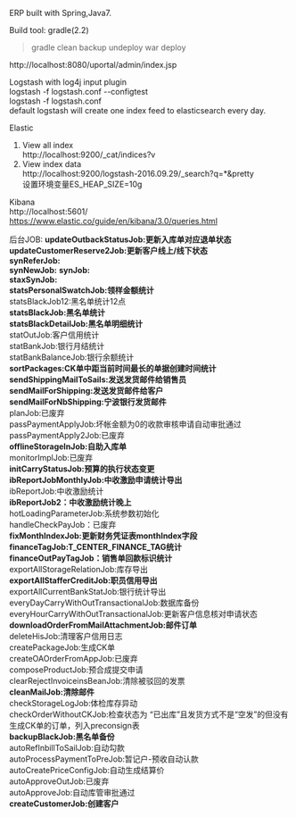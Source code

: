 ERP built with Spring,Java7.

Build tool:
gradle(2.2)

>gradle clean backup undeploy war deploy

http://localhost:8080/uportal/admin/index.jsp  


Logstash with log4j input plugin  
logstash -f logstash.conf --configtest  
logstash -f logstash.conf  
default logstash will create one index feed to elasticsearch every day.   


Elastic  
1. View all index  
http://localhost:9200/_cat/indices?v  
2. View index data  
http://localhost:9200/logstash-2016.09.29/_search?q=*&pretty  
设置环境变量ES_HEAP_SIZE=10g  


Kibana  
http://localhost:5601/  
https://www.elastic.co/guide/en/kibana/3.0/queries.html  


后台JOB:
**updateOutbackStatusJob:更新入库单对应退单状态**  
**updateCustomerReserve2Job:更新客户线上/线下状态**  
**synReferJob:**  
**synNewJob:**
**synJob:**  
**staxSynJob:**    
**statsPersonalSwatchJob:领样金额统计**  
statsBlackJob12:黑名单统计12点     
**statsBlackJob:黑名单统计**  
**statsBlackDetailJob:黑名单明细统计**    
statOutJob:客户信用统计    
statBankJob:银行月结统计    
statBankBalanceJob:银行余额统计  
**sortPackages:CK单中距当前时间最长的单据创建时间统计**  
**sendShippingMailToSails:发送发货邮件给销售员**      
**sendMailForShipping:发送发货邮件给客户**    
**sendMailForNbShipping:宁波银行发货邮件**    
planJob:已废弃    
passPaymentApplyJob:坏帐金额为0的收款审核申请自动审批通过  
passPaymentApply2Job:已废弃    
**offlineStorageInJob:自助入库单**    
monitorImplJob:已废弃  
**initCarryStatusJob:预算的执行状态变更**  
**ibReportJobMonthlyJob:中收激励申请统计导出**  
ibReportJob:中收激励统计  
**ibReportJob2：中收激励统计晚上**  
hotLoadingParameterJob:系统参数初始化  
handleCheckPayJob：已废弃  
**fixMonthIndexJob:更新财务凭证表monthIndex字段**  
**financeTagJob:T_CENTER_FINANCE_TAG统计**  
**financeOutPayTagJob：销售单回款标识统计**  
exportAllStorageRelationJob:库存导出  
**exportAllStafferCreditJob:职员信用导出**  
exportAllCurrentBankStatJob:银行统计导出  
everyDayCarryWithOutTransactionalJob:数据库备份  
everyHourCarryWithOutTransactionalJob:更新客户信息核对申请状态  
**downloadOrderFromMailAttachmentJob:邮件订单**    
deleteHisJob:清理客户信用日志  
createPackageJob:生成CK单  
createOAOrderFromAppJob:已废弃  
composeProductJob:预合成提交申请  
clearRejectInvoiceinsBeanJob:清除被驳回的发票  
**cleanMailJob:清除邮件**  
checkStorageLogJob:体检库存异动  
checkOrderWithoutCKJob:检查状态为 “已出库”且发货方式不是“空发”的但没有生成CK单的订单，列入preconsign表  
**backupBlackJob:黑名单备份**  
autoRefInbillToSailJob:自动勾款  
autoProcessPaymentToPreJob:暂记户-预收自动认款  
autoCreatePriceConfigJob:自动生成结算价  
autoApproveOutJob:已废弃   
autoApproveJob:自动库管审批通过  
**createCustomerJob:创建客户**  








